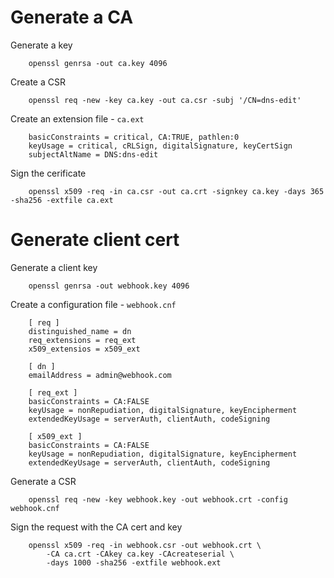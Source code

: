# Generate a CA

Generate a key

```
	openssl genrsa -out ca.key 4096
```

Create a CSR

```
	openssl req -new -key ca.key -out ca.csr -subj '/CN=dns-edit'
```

Create an extension file - `ca.ext`

```
	basicConstraints = critical, CA:TRUE, pathlen:0
	keyUsage = critical, cRLSign, digitalSignature, keyCertSign
	subjectAltName = DNS:dns-edit
```

Sign the cerificate

```
	openssl x509 -req -in ca.csr -out ca.crt -signkey ca.key -days 365 -sha256 -extfile ca.ext
```

# Generate client cert
Generate a client key

```
	openssl genrsa -out webhook.key 4096
```

Create a configuration file - `webhook.cnf`

```
	[ req ]
	distinguished_name = dn
	req_extensions = req_ext
	x509_extensios = x509_ext

	[ dn ]
	emailAddress = admin@webhook.com

	[ req_ext ]
	basicConstraints = CA:FALSE
	keyUsage = nonRepudiation, digitalSignature, keyEncipherment
	extendedKeyUsage = serverAuth, clientAuth, codeSigning

	[ x509_ext ]
	basicConstraints = CA:FALSE
	keyUsage = nonRepudiation, digitalSignature, keyEncipherment
	extendedKeyUsage = serverAuth, clientAuth, codeSigning
```
		
Generate a CSR

```
	openssl req -new -key webhook.key -out webhook.crt -config webhook.cnf
```

Sign the request with the CA cert and key

```
	openssl x509 -req -in webhook.csr -out webhook.crt \
		-CA ca.crt -CAkey ca.key -CAcreateserial \
		-days 1000 -sha256 -extfile webhook.ext
```
